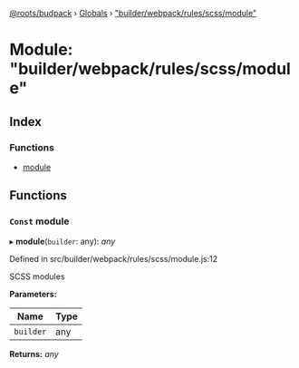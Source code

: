 [@roots/budpack](../README.md) › [Globals](../globals.md) › ["builder/webpack/rules/scss/module"](_builder_webpack_rules_scss_module_.md)

# Module: "builder/webpack/rules/scss/module"

## Index

### Functions

* [module](_builder_webpack_rules_scss_module_.md#const-module)

## Functions

### `Const` module

▸ **module**(`builder`: any): *any*

Defined in src/builder/webpack/rules/scss/module.js:12

SCSS modules

**Parameters:**

Name | Type |
------ | ------ |
`builder` | any |

**Returns:** *any*
